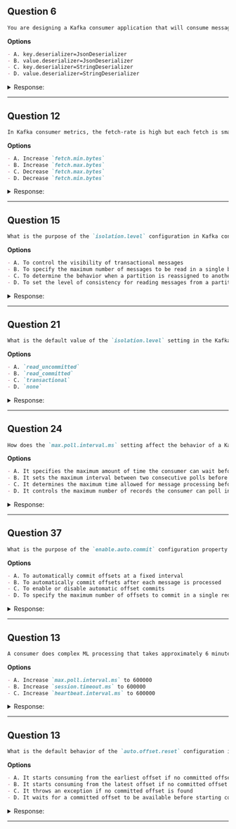 ## Question 6

```markdown
You are designing a Kafka consumer application that will consume messages from a topic. The messages in the topic are in JSON format. Which of the following properties should you set in the consumer configuration?
```

**Options**

```markdown
- A. key.deserializer=JsonDeserializer
- B. value.deserializer=JsonDeserializer
- C. key.deserializer=StringDeserializer
- D. value.deserializer=StringDeserializer
```

<details><summary>Response:</summary>

**Answer:** B

**Explanation:**

```markdown
- A. ❌ Only needed if the key is JSON, which isn't stated.
- B. ✅ Correct – Value is JSON, so use JsonDeserializer for value.
- C. ❌ Default assumption is keys are strings, but not the focus here.
- D. ❌ Would incorrectly treat JSON payload as a simple string.
```

</details>

---

## Question 12

```markdown
In Kafka consumer metrics, the fetch-rate is high but each fetch is small. How to improve throughput?
```

**Options**

```markdown
- A. Increase `fetch.min.bytes`
- B. Increase `fetch.max.bytes`
- C. Decrease `fetch.max.bytes`
- D. Decrease `fetch.min.bytes`
```

<details><summary>Response:</summary>

**Answer:** A

**Explanation:**

```markdown
Increasing `fetch.min.bytes` causes the broker to wait until enough data accumulates before responding, increasing batch size and throughput.

- A. Correct — increases batch size.
- B. Not necessarily effective here.
- C. Incorrect.
- D. Opposite effect.
```

</details>

---

## Question 15

```markdown
What is the purpose of the `isolation.level` configuration in Kafka consumers?
```

**Options**

```markdown
- A. To control the visibility of transactional messages
- B. To specify the maximum number of messages to be read in a single batch
- C. To determine the behavior when a partition is reassigned to another consumer in the group
- D. To set the level of consistency for reading messages from a partition
```

<details><summary>Response:</summary>

**Answer:** A

**Explanation:**

```markdown
The `isolation.level` setting controls whether a consumer reads all messages (`read_uncommitted`) or only committed ones (`read_committed`). It's especially relevant when consuming messages produced in transactions.

- A. Correct — controls transactional message visibility.
- B. Incorrect — not related to batch size.
- C. Incorrect — not related to partition reassignment.
- D. Incorrect — consistency is managed differently.
```

</details>

---

## Question 21

```markdown
What is the default value of the `isolation.level` setting in the Kafka consumer configuration?
```

**Options**

```markdown
- A. `read_uncommitted`
- B. `read_committed`
- C. `transactional`
- D. `none`
```

<details><summary>Response:</summary>

**Answer:** A

**Explanation:**

```markdown
By default, `isolation.level` is `read_uncommitted`, meaning the consumer reads all messages including aborted transactions unless configured otherwise.

- A. Correct — default is `read_uncommitted`.
- B. Incorrect — `read_committed` must be set explicitly.
- C. Incorrect — not a valid setting.
- D. Incorrect — not a valid setting.
```

</details>

---

## Question 24

```markdown
How does the `max.poll.interval.ms` setting affect the behavior of a Kafka consumer?
```

**Options**

```markdown
- A. It specifies the maximum amount of time the consumer can wait before polling for new records
- B. It sets the maximum interval between two consecutive polls before the consumer is considered dead
- C. It determines the maximum time allowed for message processing before committing offsets
- D. It controls the maximum number of records the consumer can poll in a single request
```

<details><summary>Response:</summary>

**Answer:** B

**Explanation:**

```markdown
`max.poll.interval.ms` defines the max allowed time between calls to `poll()`. If exceeded, the consumer is considered unresponsive and triggers a rebalance.

- A. Not exactly, it's about interval between polls.
- B. Correct — max interval before considered dead.
- C. Not directly related to commit timing.
- D. Record count per poll is controlled by `max.poll.records`.
```

</details>

---

## Question 37

```markdown
What is the purpose of the `enable.auto.commit` configuration property in Kafka consumers?
```

**Options**

```markdown
- A. To automatically commit offsets at a fixed interval
- B. To automatically commit offsets after each message is processed
- C. To enable or disable automatic offset commits
- D. To specify the maximum number of offsets to commit in a single request
```

<details><summary>Response:</summary>

**Answer:** C

**Explanation:**

```markdown
The `enable.auto.commit` flag enables or disables automatic offset committing. If set to `true`, offsets are committed periodically (as controlled by `auto.commit.interval.ms`). If `false`, the application must manually commit offsets.

- A. Incorrect — Interval is controlled by a different setting.
- B. Incorrect — Auto commit happens periodically, not after each message.
- C. Correct — Enables or disables automatic commits.
- D. Incorrect — No such max offset count setting.
```

</details>

---

## Question 13

```markdown
A consumer does complex ML processing that takes approximately 6 minutes per record batch and enters rebalances. What to do?
```

**Options**

```markdown
- A. Increase `max.poll.interval.ms` to 600000
- B. Increase `session.timeout.ms` to 600000
- C. Increase `heartbeat.interval.ms` to 600000
```

<details><summary>Response:</summary>

**Answer:** A

**Explanation:**

```markdown
`max.poll.interval.ms` controls the max time between poll calls before the consumer is considered dead. Increase it to allow longer processing.

- A. Correct — allows 6 minutes processing.
- B. Incorrect — session timeout controls heartbeat failures.
- C. Incorrect — heartbeat interval controls heartbeat frequency.
```

</details>

---

## Question 13

```markdown
What is the default behavior of the `auto.offset.reset` configuration in Kafka consumers?
```

**Options**

```markdown
- A. It starts consuming from the earliest offset if no committed offset is found
- B. It starts consuming from the latest offset if no committed offset is found
- C. It throws an exception if no committed offset is found
- D. It waits for a committed offset to be available before starting consumption
```

<details><summary>Response:</summary>

**Answer:** B

**Explanation:**

```markdown
By default, `auto.offset.reset` is set to `latest`. This means if no committed offset exists, the consumer starts reading from the latest offset (end of the topic).

- A. Incorrect — this is if you set it to `earliest`.
- B. Correct — default is `latest`.
- C. Incorrect — `none` causes an exception.
- D. Incorrect — it doesn't wait.
```

</details>

---
